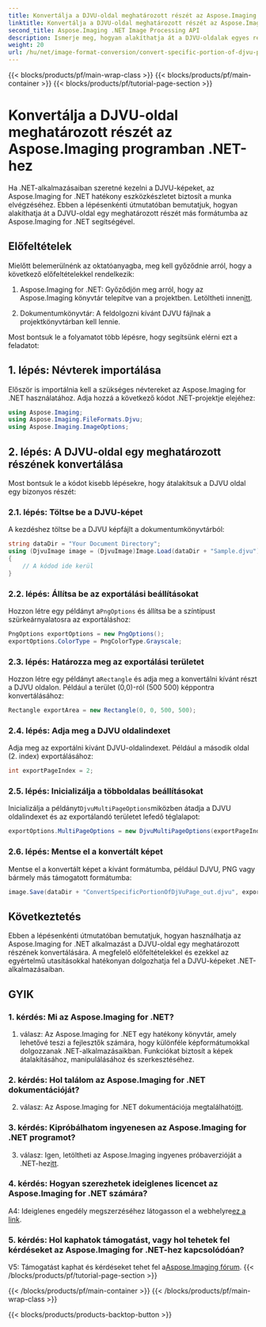 ```yaml
---
title: Konvertálja a DJVU-oldal meghatározott részét az Aspose.Imaging programban .NET-hez
linktitle: Konvertálja a DJVU-oldal meghatározott részét az Aspose.Imaging programban .NET-hez
second_title: Aspose.Imaging .NET Image Processing API
description: Ismerje meg, hogyan alakíthatja át a DJVU-oldalak egyes részeit az Aspose.Imaging for .NET segítségével. Kövesse lépésenkénti útmutatónkat.
weight: 20
url: /hu/net/image-format-conversion/convert-specific-portion-of-djvu-page/
---
```


{{< blocks/products/pf/main-wrap-class >}}
{{< blocks/products/pf/main-container >}}
{{< blocks/products/pf/tutorial-page-section >}}

# Konvertálja a DJVU-oldal meghatározott részét az Aspose.Imaging programban .NET-hez

Ha .NET-alkalmazásaiban szeretné kezelni a DJVU-képeket, az Aspose.Imaging for .NET hatékony eszközkészletet biztosít a munka elvégzéséhez. Ebben a lépésenkénti útmutatóban bemutatjuk, hogyan alakíthatja át a DJVU-oldal egy meghatározott részét más formátumba az Aspose.Imaging for .NET segítségével.

## Előfeltételek

Mielőtt belemerülnénk az oktatóanyagba, meg kell győződnie arról, hogy a következő előfeltételekkel rendelkezik:

1.  Aspose.Imaging for .NET: Győződjön meg arról, hogy az Aspose.Imaging könyvtár telepítve van a projektben. Letöltheti innen[itt](https://releases.aspose.com/imaging/net/).

2. Dokumentumkönyvtár: A feldolgozni kívánt DJVU fájlnak a projektkönyvtárban kell lennie.

Most bontsuk le a folyamatot több lépésre, hogy segítsünk elérni ezt a feladatot:

## 1. lépés: Névterek importálása

Először is importálnia kell a szükséges névtereket az Aspose.Imaging for .NET használatához. Adja hozzá a következő kódot .NET-projektje elejéhez:

```csharp
using Aspose.Imaging;
using Aspose.Imaging.FileFormats.Djvu;
using Aspose.Imaging.ImageOptions;
```

## 2. lépés: A DJVU-oldal egy meghatározott részének konvertálása

Most bontsuk le a kódot kisebb lépésekre, hogy átalakítsuk a DJVU oldal egy bizonyos részét:

### 2.1. lépés: Töltse be a DJVU-képet

A kezdéshez töltse be a DJVU képfájlt a dokumentumkönyvtárból:

```csharp
string dataDir = "Your Document Directory";
using (DjvuImage image = (DjvuImage)Image.Load(dataDir + "Sample.djvu"))
{
    // A kódod ide kerül
}
```

### 2.2. lépés: Állítsa be az exportálási beállításokat

 Hozzon létre egy példányt a`PngOptions` és állítsa be a színtípust szürkeárnyalatosra az exportáláshoz:

```csharp
PngOptions exportOptions = new PngOptions();
exportOptions.ColorType = PngColorType.Grayscale;
```

### 2.3. lépés: Határozza meg az exportálási területet

 Hozzon létre egy példányt a`Rectangle` és adja meg a konvertálni kívánt részt a DJVU oldalon. Például a terület (0,0)-ról (500 500) képpontra konvertálásához:

```csharp
Rectangle exportArea = new Rectangle(0, 0, 500, 500);
```

### 2.4. lépés: Adja meg a DJVU oldalindexet

Adja meg az exportálni kívánt DJVU-oldalindexet. Például a második oldal (2. index) exportálásához:

```csharp
int exportPageIndex = 2;
```

### 2.5. lépés: Inicializálja a többoldalas beállításokat

 Inicializálja a példányt`DjvuMultiPageOptions`miközben átadja a DJVU oldalindexet és az exportálandó területet lefedő téglalapot:

```csharp
exportOptions.MultiPageOptions = new DjvuMultiPageOptions(exportPageIndex, exportArea);
```

### 2.6. lépés: Mentse el a konvertált képet

Mentse el a konvertált képet a kívánt formátumba, például DJVU, PNG vagy bármely más támogatott formátumba:

```csharp
image.Save(dataDir + "ConvertSpecificPortionOfDjVuPage_out.djvu", exportOptions);
```

## Következtetés

Ebben a lépésenkénti útmutatóban bemutatjuk, hogyan használhatja az Aspose.Imaging for .NET alkalmazást a DJVU-oldal egy meghatározott részének konvertálására. A megfelelő előfeltételekkel és ezekkel az egyértelmű utasításokkal hatékonyan dolgozhatja fel a DJVU-képeket .NET-alkalmazásaiban.

## GYIK

### 1. kérdés: Mi az Aspose.Imaging for .NET?

1. válasz: Az Aspose.Imaging for .NET egy hatékony könyvtár, amely lehetővé teszi a fejlesztők számára, hogy különféle képformátumokkal dolgozzanak .NET-alkalmazásaikban. Funkciókat biztosít a képek átalakításához, manipulálásához és szerkesztéséhez.

### 2. kérdés: Hol találom az Aspose.Imaging for .NET dokumentációját?

 2. válasz: Az Aspose.Imaging for .NET dokumentációja megtalálható[itt](https://reference.aspose.com/imaging/net/).

### 3. kérdés: Kipróbálhatom ingyenesen az Aspose.Imaging for .NET programot?

 3. válasz: Igen, letöltheti az Aspose.Imaging ingyenes próbaverzióját a .NET-hez[itt](https://releases.aspose.com/).

### 4. kérdés: Hogyan szerezhetek ideiglenes licencet az Aspose.Imaging for .NET számára?

 A4: Ideiglenes engedély megszerzéséhez látogasson el a webhelyre[ez a link](https://purchase.aspose.com/temporary-license/).

### 5. kérdés: Hol kaphatok támogatást, vagy hol tehetek fel kérdéseket az Aspose.Imaging for .NET-hez kapcsolódóan?

 V5: Támogatást kaphat és kérdéseket tehet fel a[Aspose.Imaging fórum](https://forum.aspose.com/).
{{< /blocks/products/pf/tutorial-page-section >}}

{{< /blocks/products/pf/main-container >}}
{{< /blocks/products/pf/main-wrap-class >}}

{{< blocks/products/products-backtop-button >}}
